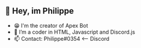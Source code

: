👋 Hey, im Philippe
-
- 😁 I'm the creator of Apex Bot
- 👀 I’m a coder in HTML, Javascript and Discord.js
- 📫 Contact: Philippe#0354 <-- Discord
